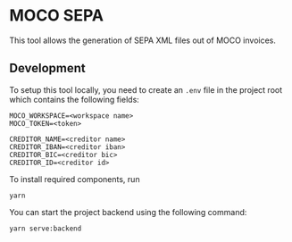 # MOCO SEPA

This tool allows the generation of SEPA XML files out of MOCO invoices.

## Development

To setup this tool locally, you need to create an `.env` file in the project root
which contains the following fields:

```shell
MOCO_WORKSPACE=<workspace name>
MOCO_TOKEN=<token>

CREDITOR_NAME=<creditor name>
CREDITOR_IBAN=<creditor iban>
CREDITOR_BIC=<creditor bic>
CREDITOR_ID=<creditor id>
```

To install required components, run

```shell
yarn
```

You can start the project backend using the following command:

```shell
yarn serve:backend
```